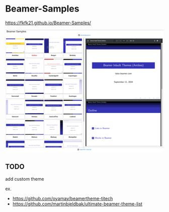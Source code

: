 
# Beamer-Samples

https://fkfk21.github.io/Beamer-Samples/

![Page Image](fig/page.png)


## TODO

add custom theme 

ex.
- https://github.com/oyamay/beamertheme-titech
- https://github.com/martinbjeldbak/ultimate-beamer-theme-list

